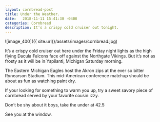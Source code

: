 ```yaml
---
layout: cornbread-post
title: Under the Weather.
date:   2018-11-11 15:41:30 -0400
categories: Cornbread
description: It’s a crispy cold cruiser out tonight.
---
```

![image_400]({{ site.url}}/assets/images/cornbread.jpg)

It’s a crispy cold cruiser out here under the Friday night lights as the high flying Dacula Falcons face off against the Northgate Vikings. But it’s not as frosty as it will be in Yspilanti, Michigan Saturday morning.  

The Eastern Michigan Eagles host the Akron zips at the ever so bitter Rynearson Stadium. This mid-American conference matchup should be about as fun as watching paint dry.  

If your looking for something to warm you up, try a sweet savory piece of cornbread served by your favorite cousin izzy.  

Don’t be shy about it boys, take the under at 42.5  

See you at the window.  
